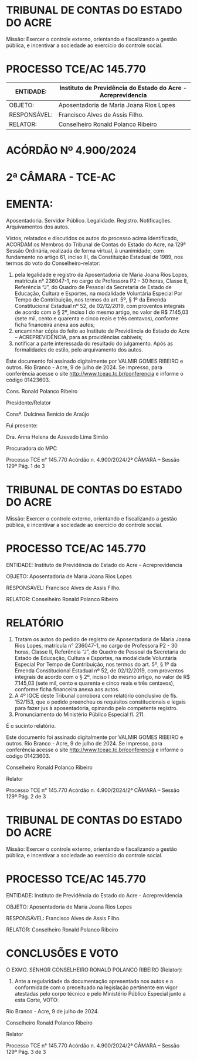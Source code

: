 # TRIBUNAL DE CONTAS DO ESTADO DO ACRE

Missão: Exercer o controle externo, orientando e fiscalizando a gestão pública, e incentivar a sociedade ao exercício do controle social.

# PROCESSO TCE/AC 145.770

|ENTIDADE:|Instituto de Previdência do Estado do Acre - Acreprevidencia|
|---|---|
|OBJETO:|Aposentadoria de Maria Joana Rios Lopes|
|RESPONSÁVEL:|Francisco Alves de Assis Filho.|
|RELATOR:|Conselheiro Ronald Polanco Ribeiro|

# ACÓRDÃO Nº 4.900/2024

# 2ª CÂMARA - TCE-AC

# EMENTA:

Aposentadoria. Servidor Público. Legalidade. Registro. Notificações. Arquivamentos dos autos.

Vistos, relatados e discutidos os autos do processo acima identificado, ACORDAM os Membros do Tribunal de Contas do Estado do Acre, na 129ª Sessão Ordinária, realizada de forma virtual, à unanimidade, com fundamento no artigo 61, inciso III, da Constituição Estadual de 1989, nos termos do voto do Conselheiro-relator:

1. pela legalidade e registro da Aposentadoria de Maria Joana Rios Lopes, matrícula n° 236047-1, no cargo de Professora P2 - 30 horas, Classe II, Referência “J”, do Quadro de Pessoal da Secretaria de Estado de Educação, Cultura e Esportes, na modalidade Voluntária Especial Por Tempo de Contribuição, nos termos do art. 5º, § 1º da Emenda Constitucional Estadual nº 52, de 02/12/2019, com proventos integrais de acordo com o § 2º, inciso I do mesmo artigo, no valor de R$ 7.145,03 (sete mil, cento e quarenta e cinco reais e três centavos), conforme ficha financeira anexa aos autos;
2. encaminhar cópia do feito ao Instituto de Previdência do Estado do Acre – ACREPREVIDÊNCIA, para as providências cabíveis;
3. notificar a parte interessada do resultado do julgamento. Após as formalidades de estilo, pelo arquivamento dos autos.

Este documento foi assinado digitalmente por VALMIR GOMES RIBEIRO e outros. Rio Branco - Acre, 9 de julho de 2024. Se impresso, para conferência acesse o site http://www.tceac.tc.br/conferencia e informe o código 01423603.

Cons. Ronald Polanco Ribeiro

Presidente/Relator

Consª. Dulcinea Benicio de Araújo

Fui presente:

Dra. Anna Helena de Azevedo Lima Simão

Procuradora do MPC

Processo TCE n° 145.770 Acórdão n. 4.900/2024/2ª CÂMARA – Sessão 129ª Pág. 1 de 3

# TRIBUNAL DE CONTAS DO ESTADO DO ACRE

Missão: Exercer o controle externo, orientando e fiscalizando a gestão pública, e incentivar a sociedade ao exercício do controle social.

# PROCESSO TCE/AC 145.770

ENTIDADE: Instituto de Previdência do Estado do Acre - Acreprevidencia

OBJETO: Aposentadoria de Maria Joana Rios Lopes

RESPONSÁVEL: Francisco Alves de Assis Filho.

RELATOR: Conselheiro Ronald Polanco Ribeiro

# RELATÓRIO

1. Tratam os autos do pedido de registro de Aposentadoria de Maria Joana Rios Lopes, matrícula n° 236047-1, no cargo de Professora P2 - 30 horas, Classe II, Referência “J”, do Quadro de Pessoal da Secretaria de Estado de Educação, Cultura e Esportes, na modalidade Voluntária Especial Por Tempo de Contribuição, nos termos do art. 5º, § 1º da Emenda Constitucional Estadual nº 52, de 02/12/2019, com proventos integrais de acordo com o § 2º, inciso I do mesmo artigo, no valor de R$ 7.145,03 (sete mil, cento e quarenta e cinco reais e três centavos), conforme ficha financeira anexa aos autos.
2. A 4º IGCE deste Tribunal corrobora com relatório conclusivo de fls. 152/153, que o pedido preencheu os requisitos constitucionais e legais para fazer jus à aposentadoria, opinando pelo competente registro.
3. Pronunciamento do Ministério Público Especial fl. 211.

É o sucinto relatório.

Este documento foi assinado digitalmente por VALMIR GOMES RIBEIRO e outros. Rio Branco - Acre, 9 de julho de 2024. Se impresso, para conferência acesse o site http://www.tceac.tc.br/conferencia e informe o código 01423603.

Conselheiro Ronald Polanco Ribeiro

Relator

Processo TCE n° 145.770 Acórdão n. 4.900/2024/2ª CÂMARA – Sessão 129ª Pág. 2 de 3

# TRIBUNAL DE CONTAS DO ESTADO DO ACRE

Missão: Exercer o controle externo, orientando e fiscalizando a gestão pública, e incentivar a sociedade ao exercício do controle social.

# PROCESSO TCE/AC 145.770

ENTIDADE: Instituto de Previdência do Estado do Acre - Acreprevidencia

OBJETO: Aposentadoria de Maria Joana Rios Lopes

RESPONSÁVEL: Francisco Alves de Assis Filho.

RELATOR: Conselheiro Ronald Polanco Ribeiro

# CONCLUSÕES E VOTO

O EXMO. SENHOR CONSELHEIRO RONALD POLANCO RIBEIRO (Relator):

1. Ante a regularidade da documentação apresentada nos autos e a conformidade com o preceituado na legislação pertinente em vigor atestadas pelo corpo técnico e pelo Ministério Público Especial junto a esta Corte, VOTO:

Rio Branco - Acre, 9 de julho de 2024.

Conselheiro Ronald Polanco Ribeiro

Relator

Processo TCE n° 145.770 Acórdão n. 4.900/2024/2ª CÂMARA – Sessão 129ª Pág. 3 de 3

